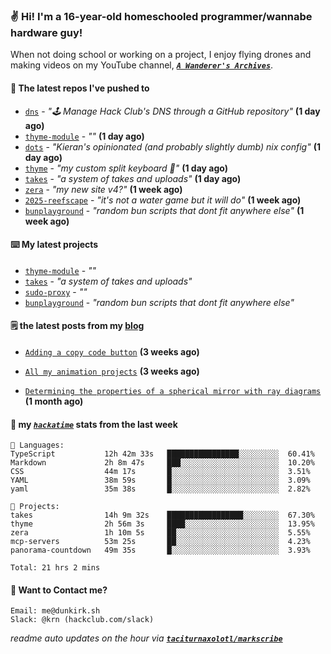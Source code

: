 ### ✌️ Hi! I'm a 16-year-old homeschooled programmer/wannabe hardware guy!

When not doing school or working on a project, I enjoy flying drones and making videos on my YouTube channel, [**_`A Wanderer's Archives`_**](https://youtube.com/@wanderer.archives).

#### 👷 The latest repos I've pushed to

- [`dns`](https://github.com/hackclub/dns) - _"🕹 Manage Hack Club's DNS through a GitHub repository"_ **(1 day ago)**
- [`thyme-module`](https://github.com/taciturnaxolotl/thyme-module) - _""_ **(1 day ago)**
- [`dots`](https://github.com/taciturnaxolotl/dots) - _"Kieran's opinionated (and probably slightly dumb) nix config"_ **(1 day ago)**
- [`thyme`](https://github.com/taciturnaxolotl/thyme) - _"my custom split keyboard 🫶"_ **(1 day ago)**
- [`takes`](https://github.com/taciturnaxolotl/takes) - _"a system of takes and uploads"_ **(1 day ago)**
- [`zera`](https://github.com/taciturnaxolotl/zera) - _"my new site v4?"_ **(1 week ago)**
- [`2025-reefscape`](https://github.com/df1317/2025-reefscape) - _"it's not a water game but it will do"_ **(1 week ago)**
- [`bunplayground`](https://github.com/taciturnaxolotl/bunplayground) - _"random bun scripts that dont fit anywhere else"_ **(1 week ago)**

#### ⌨️ My latest projects

- [`thyme-module`](https://github.com/taciturnaxolotl/thyme-module) - _""_
- [`takes`](https://github.com/taciturnaxolotl/takes) - _"a system of takes and uploads"_
- [`sudo-proxy`](https://github.com/taciturnaxolotl/sudo-proxy) - _""_
- [`bunplayground`](https://github.com/taciturnaxolotl/bunplayground) - _"random bun scripts that dont fit anywhere else"_

#### 🗒️ the latest posts from my [blog](https://dunkirk.sh)

- [`Adding a copy code button`](https://dunkirk.sh/blog/adding-a-copy-button/) **(3 weeks ago)**

- [`All my animation projects`](https://dunkirk.sh/blog/my-animations/) **(3 weeks ago)**

- [`Determining the properties of a spherical mirror with ray diagrams`](https://dunkirk.sh/blog/spherical-ray-diagrams/) **(1 month ago)**



#### 📡 my [_`hackatime`_](https://waka.hackclub.com) stats from the last week

```text
💾 Languages:
TypeScript           12h 42m 33s   ████████████████░░░░░░░░░  60.41%
Markdown             2h 8m 47s     ███░░░░░░░░░░░░░░░░░░░░░░  10.20%
CSS                  44m 17s       █░░░░░░░░░░░░░░░░░░░░░░░░  3.51%
YAML                 38m 59s       █░░░░░░░░░░░░░░░░░░░░░░░░  3.09%
yaml                 35m 38s       █░░░░░░░░░░░░░░░░░░░░░░░░  2.82%

💼 Projects:
takes                14h 9m 32s    █████████████████░░░░░░░░  67.30%
thyme                2h 56m 3s     ████░░░░░░░░░░░░░░░░░░░░░  13.95%
zera                 1h 10m 5s     ██░░░░░░░░░░░░░░░░░░░░░░░  5.55%
mcp-servers          53m 25s       ██░░░░░░░░░░░░░░░░░░░░░░░  4.23%
panorama-countdown   49m 35s       █░░░░░░░░░░░░░░░░░░░░░░░░  3.93%

Total: 21 hrs 2 mins
```

#### 📮 Want to Contact me?

```text
Email: me@dunkirk.sh
Slack: @krn (hackclub.com/slack)
```

_readme auto updates on the hour via [**`taciturnaxolotl/markscribe`**](https://github.com/taciturnaxolotl/markscribe)_
